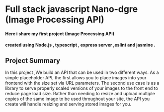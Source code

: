 # Full stack javascript Nano-dgre (Image Processing API)
#### Here i share my first project (Image Processing API) 
#### created using Node.js , typescript , express server ,eslint and jasmine .


## Project Summary

In this project ,We build an API that can be used in two different ways.
As a simple placeholder API, the first allows you to place images into your frontend with the size set via URL parameters.
The second use case is as a library to serve properly scaled versions of your images to the front end to reduce page load size.
Rather than needing to resize and upload multiple copies of the same image to be used throughout your site,
the API you create will handle resizing and serving stored images for you.

 
